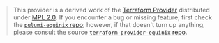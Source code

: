 > This provider is a derived work of the [Terraform Provider](https://github.com/equinix/terraform-provider-equinix)
> distributed under [MPL 2.0](https://www.mozilla.org/en-US/MPL/2.0/). If you encounter a bug or missing feature,
> first check the [`pulumi-equinix` repo](https://github.com/equinix/pulumi-equinix/issues); however, if that doesn't turn up anything,
> please consult the source [`terraform-provider-equinix` repo](https://github.com/equinix/terraform-provider-equinix/issues).

